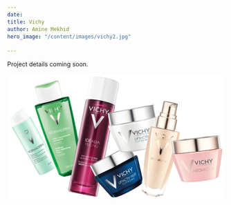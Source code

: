 ```yaml
---
date: 
title: Vichy
author: Amine Mekhid
hero_image: "/content/images/vichy2.jpg"

---
```

Project details coming soon.

![](/content/images/vichy.jpg)